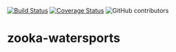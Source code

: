 [![Build Status](https://travis-ci.org/IndominusByte/zooka-watersports.svg?branch=master)](https://travis-ci.org/IndominusByte/zooka-watersports) [![Coverage Status](https://coveralls.io/repos/github/IndominusByte/zooka-watersports/badge.svg)](https://coveralls.io/github/IndominusByte/zooka-watersports) ![GitHub contributors](https://img.shields.io/github/contributors/mentimun-mentah/zooka-watersports)
# zooka-watersports
